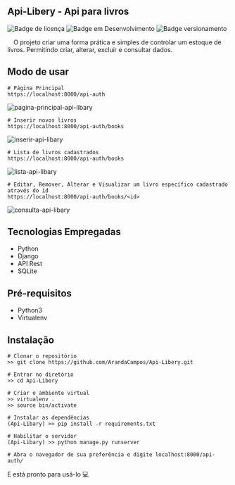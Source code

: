 ## Api-Libery - Api para livros

![Badge de licença](http://img.shields.io/static/v1?label=LICENÇA&message=GNU&color=sucess&style=for-the-badge)   ![Badge em Desenvolvimento](http://img.shields.io/static/v1?label=STATUS&message=CONCLUÍDO&color=sucess&style=for-the-badge)   ![Badge versionamento](http://img.shields.io/static/v1?label=VERSAO&message=1.0&color=sucess&style=for-the-badge)

&emsp;O projeto criar uma forma prática e simples de controlar um estoque de livros. Permitindo criar, alterar, excluir e consultar dados.

## Modo de usar

    # Página Principal
    https://localhost:8000/api-auth
    
![pagina-principal-api-libary](https://user-images.githubusercontent.com/87876734/166554139-f0d5c212-cebb-4118-8954-4cbe47401ec9.png)

    # Inserir novos livros
    https://localhost:8000/api-auth/books

![inserir-api-libary](https://user-images.githubusercontent.com/87876734/166554156-c4df5347-f312-476c-9da1-add938a8e821.png)
    
    # Lista de livros cadastrados
    https://localhost:8000/api-auth/books
    
![lista-api-libary](https://user-images.githubusercontent.com/87876734/166554175-9e94ea9b-7dd0-4f94-bfdf-061648f564dc.png)

    # Editar, Remover, Alterar e Visualizar um livro específico cadastrado através do id
    https://localhost:8000/api-auth/books/<id>
![consulta-api-libary](https://user-images.githubusercontent.com/87876734/166554188-5670b89a-45ad-4e92-ae01-166541affb01.png)

## Tecnologias Empregadas

- Python
- Django
- API Rest
- SQLite

## Pré-requisitos

- Python3
- Virtualenv

## Instalação

    # Clonar o repositório
    >> git clone https://github.com/ArandaCampos/Api-Libery.git

    # Entrar no diretório
    >> cd Api-Libery

    # Criar o ambiente virtual
    >> virtualenv .
    >> source bin/activate

    # Instalar as dependências
    (Api-Libary) >> pip install -r requirements.txt
    
    # Habilitar o servidor
    (Api-Libary) >> python manage.py runserver
    
    # Abra o navegador de sua preferência e digite localhost:8000/api-auth/

E está pronto para usá-lo 💻
